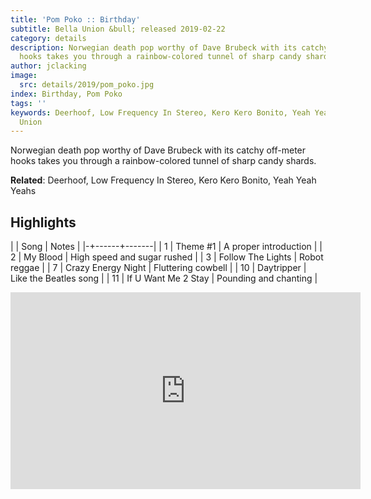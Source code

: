 ```yaml
---
title: 'Pom Poko :: Birthday'
subtitle: Bella Union &bull; released 2019-02-22
category: details
description: Norwegian death pop worthy of Dave Brubeck with its catchy off-meter
  hooks takes you through a rainbow-colored tunnel of sharp candy shards.
author: jclacking
image:
  src: details/2019/pom_poko.jpg
index: Birthday, Pom Poko
tags: ''
keywords: Deerhoof, Low Frequency In Stereo, Kero Kero Bonito, Yeah Yeah Yeahs, Bella
  Union
---
```

Norwegian death pop worthy of Dave Brubeck with its catchy off-meter hooks takes you through a rainbow-colored tunnel of sharp candy shards.<!--more-->

**Related**: Deerhoof, Low Frequency In Stereo, Kero Kero Bonito, Yeah Yeah Yeahs

## Highlights

| | Song | Notes |
|-+------+-------|
| 1 | Theme #1 | A proper introduction |
| 2 | My Blood | High speed and sugar rushed |
| 3 | Follow The Lights | Robot reggae |
| 7 | Crazy Energy Night | Fluttering cowbell |
| 10 | Daytripper | Like the Beatles song |
| 11 | If U Want Me 2 Stay | Pounding and chanting |

<div class="tlo-detail-video"><iframe width="560" height="315" src="https://www.youtube.com/embed/q0Xv9h___7o" frameborder="0" allow="autoplay; encrypted-media" allowfullscreen></iframe></div>

